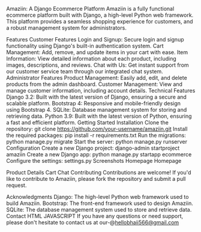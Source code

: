Amaziin: A Django Ecommerce Platform
Amaziin is a fully functional ecommerce platform built with Django, a high-level Python web framework. This platform provides a seamless shopping experience for customers, and a robust management system for administrators.

Features
Customer Features
Login and Signup: Secure login and signup functionality using Django's built-in authentication system.
Cart Management: Add, remove, and update items in your cart with ease.
Item Information: View detailed information about each product, including images, descriptions, and reviews.
Chat with Us: Get instant support from our customer service team through our integrated chat system.
Administrator Features
Product Management: Easily add, edit, and delete products from the admin dashboard.
Customer Management: View and manage customer information, including  account details.
Technical Features
Django 3.2: Built with the latest version of Django, ensuring a secure and scalable platform.
Bootstrap 4: Responsive and mobile-friendly design using Bootstrap 4.
SQLite: Database management system for storing and retrieving data.
Python 3.9: Built with the latest version of Python, ensuring a fast and efficient platform.
Getting Started
Installation
Clone the repository: git clone https://github.com/your-username/amaziin.git
Install the required packages: pip install -r requirements.txt
Run the migrations: python manage.py migrate
Start the server: python manage.py runserver
Configuration
Create a new Django project: django-admin startproject amaziin
Create a new Django app: python manage.py startapp ecommerce
Configure the settings: settings.py
Screenshots
Homepage
Homepage

Product Details
Cart
Chat
Contributing
Contributions are welcome! If you'd like to contribute to Amaziin, please fork the repository and submit a pull request.



Acknowledgments
Django: The high-level Python web framework used to build Amaziin.
Bootstrap: The front-end framework used to design Amaziin.
SQLite: The database management system used to store and retrieve data.
Contact
HTML
JAVASCRIPT
If you have any questions or need support, please don't hesitate to contact us at our-@hellobhaii566@gmail.com
